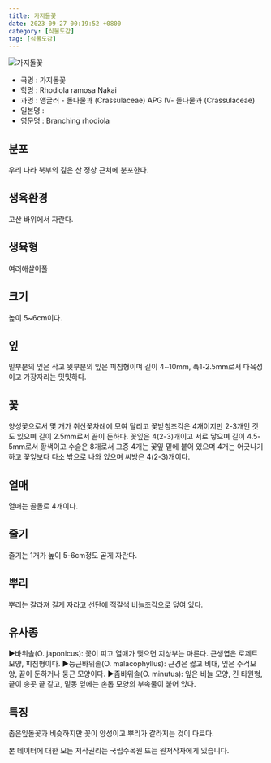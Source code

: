 ```yaml
---
title: 가지돌꽃
date: 2023-09-27 00:19:52 +0800
category: [식물도감]
tag: [식물도감]
---
```




![가지돌꽃](/fileUpload/plants/basic/Crassulaceae/Rhodiola/18574/1_th2.JPG)
- 국명 : 가지돌꽃
- 학명 : Rhodiola ramosa Nakai
- 과명 : 앵글러 - 돌나물과 (Crassulaceae) APG Ⅳ- 돌나물과 (Crassulaceae)
- 일본명 : 
- 영문명 : Branching rhodiola


## 분포
우리 나라 북부의 깊은 산 정상 근처에 분포한다.
## 생육환경
고산 바위에서 자란다.
## 생육형
여러해살이풀 
## 크기
높이 5~6cm이다.
## 잎
밑부분의 잎은 작고 윗부분의 잎은 피침형이며 길이 4~10mm, 폭1-2.5mm로서 다육성이고 가장자리는 밋밋하다.
## 꽃
양성꽃으로서 몇 개가 취산꽃차례에 모여 달리고 꽃받침조각은 4개이지만 2-3개인 것도 있으며 길이 2.5mm로서 끝이 둔하다. 꽃잎은 4(2-3)개이고 서로 닿으며 길이 4.5-5mm로서 황색이고 수술은 8개로서 그중 4개는 꽃잎 밑에 붙어 있으며 4개는 어긋나기하고 꽃잎보다 다소 밖으로 나와 있으며 씨방은 4(2-3)개이다.
## 열매
열매는 골돌로 4개이다.
## 줄기
줄기는 1개가 높이 5-6cm정도 곧게 자란다.
## 뿌리
뿌리는 갈라져 길게 자라고 선단에 적갈색 비늘조각으로 덮여 있다.
## 유사종
▶바위솔(O. japonicus): 꽃이 피고 열매가 맺으면 지상부는 마른다. 근생엽은 로제트 모양, 피침형이다.▶둥근바위솔(O. malacophyllus): 근경은 짧고 비대, 잎은 주걱모양, 끝이 둔하거나 둥근 모양이다.▶좀바위솔(O. minutus): 잎은 비늘 모양, 긴 타원형, 끝이 송곳 끝 같고, 밑동 잎에는 손톱 모양의 부속물이 붙어 있다.
## 특징
좁은잎돌꽃과 비슷하지만 꽃이 양성이고 뿌리가 갈라지는 것이 다르다.






본 데이터에 대한 모든 저작권리는 국립수목원 또는 원저작자에게 있습니다.
